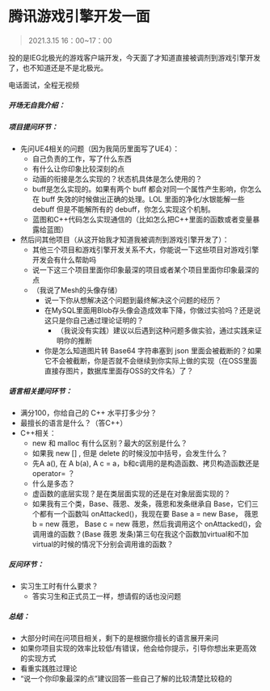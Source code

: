 # 腾讯游戏引擎开发一面

> 2021.3.15 16：00~17：00

投的是IEG北极光的游戏客户端开发，今天面了才知道直接被调剂到游戏引擎开发了，也不知道还是不是北极光。

电话面试，全程无视频

##### 开场无自我介绍：



##### 项目提问环节：

- 先问UE4相关的问题（因为我简历里面写了UE4）：
  - 自己负责的工作，写了什么东西
  - 有什么让你印象比较深刻的点
  - 动画的衔接是怎么实现的？状态机具体是怎么使用的？
  - buff是怎么实现的。如果有两个 buff 都会对同一个属性产生影响，你怎么在 buff 失效的时候做出正确的处理。LOL 里面的净化/水银能解一些 debuff 但是不能解所有的 debuff，你怎么实现这个机制。
  - 蓝图和C++代码怎么实现通信的（比如怎么把C++里面的函数或者变量暴露给蓝图）
- 然后问其他项目（从这开始我才知道我被调剂到游戏引擎开发了）：
  - 其他三个项目和游戏引擎开发关系不大，你能说一下这些项目对游戏引擎开发会有什么帮助吗
  - 说一下这三个项目里面你印象最深的项目或者某个项目里面你印象最深的点
  - （我说了Mesh的头像存储）
    - 说一下你从想解决这个问题到最终解决这个问题的经历？
    - 在MySQL里面用Blob存头像会造成效率下降，你做过实验吗？还是说这只是你自己通过理论证明的？
      - （我说没有实践）建议以后遇到这种问题多做实验，通过实践来证明你的推断
    - 你是怎么知道图片转 Base64 字符串塞到 json 里面会被截断的？如果它不会被截断，你是否就不会继续到你实际上做的实现（在OSS里面直接存图片，数据库里面存OSS的文件名）了？

##### 语言相关提问环节：

- 满分100，你给自己的 C++ 水平打多少分？
- 最擅长的语言是什么？（答C++）
- C++相关：
  - new 和 malloc 有什么区别？最大的区别是什么？
  - 如果我 new [] , 但是 delete 的时候没加中括号，会发生什么？
  - 先A a(), 在 A b(a), A c = a，b和c调用的是构造函数、拷贝构造函数还是operator= ？
  - 什么是多态？
  - 虚函数的底层实现？是在类层面实现的还是在对象层面实现的？
  - 如果我有三个类，Base、薇恩、发条，薇恩和发条继承自 Base，它们三个都有一个函数叫 onAttacked()，我现在要 Base a = new Base， 薇恩 b = new 薇恩， Base c = new 薇恩，然后我调用这个 onAttacked()，会调用谁的函数？(Base 薇恩 发条)第三句在我这个函数加virtual和不加virtual的时候的情况下分别会调用谁的函数？

##### 反问环节：

- 实习生工时有什么要求？
  - 答实习生和正式员工一样，想请假的话也没问题

##### 总结：

- 大部分时间在问项目相关，剩下的是根据你擅长的语言展开来问
- 如果你项目实现的效率比较低/有错误，他会给你提示，引导你想出来更高效的实现方式
- 看重实践胜过理论
- “说一个你印象最深的点”建议回答一些自己了解的比较清楚比较稳的

